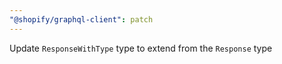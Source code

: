 ```yaml
---
"@shopify/graphql-client": patch
---
```


Update `ResponseWithType` type to extend from the `Response` type
